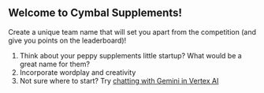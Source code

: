 ## Welcome to Cymbal Supplements!

Create a unique team name that will set you apart from the competition (and give you points on the leaderboard)!

1. Think about your peppy supplements little startup? What would be a great name for them?
2. Incorporate wordplay and creativity
3. Not sure where to start? Try [chatting with Gemini in Vertex AI](https://console.cloud.google.com/vertex-ai/studio/chat)

